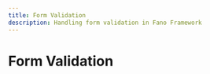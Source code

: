 ```yaml
---
title: Form Validation
description: Handling form validation in Fano Framework
---
```


<h1 class="major">Form Validation</h1>
